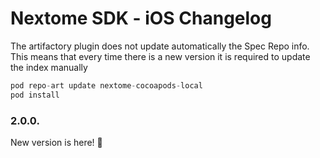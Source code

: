# Nextome SDK - iOS Changelog

The artifactory plugin does not update automatically the Spec Repo info. This means that every time there is a new version it is required to update the index manually

```swift
pod repo-art update nextome-cocoapods-local
pod install
```


### 2.0.0.

New version is here! 🎉
